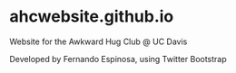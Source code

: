 # ahcwebsite.github.io
Website for the Awkward Hug Club @ UC Davis

Developed by Fernando Espinosa, using Twitter Bootstrap 
